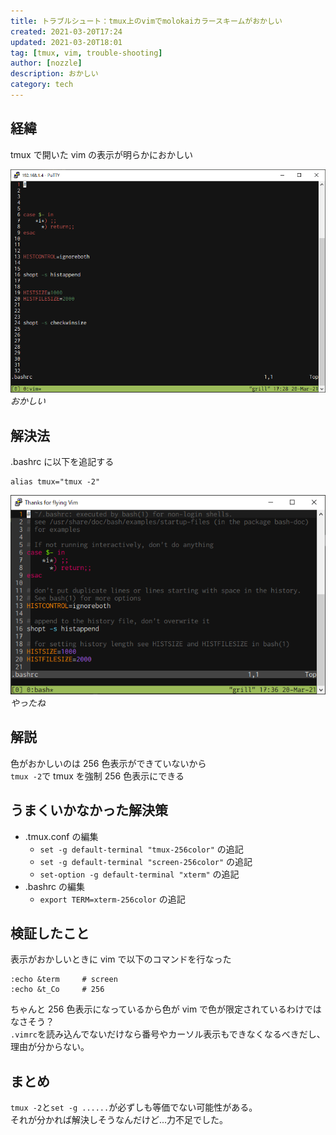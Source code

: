 ```yaml
---
title: トラブルシュート：tmux上のvimでmolokaiカラースキームがおかしい
created: 2021-03-20T17:24
updated: 2021-03-20T18:01
tag: [tmux, vim, trouble-shooting]
author: [nozzle]
description: おかしい
category: tech
---
```


## 経緯

tmux で開いた vim の表示が明らかにおかしい

![](./01.png)
_おかしい_

## 解決法

.bashrc に以下を追記する

```bash:title=.bashrc
alias tmux="tmux -2"
```

![](./02.png)
_やったね_

## 解説

色がおかしいのは 256 色表示ができていないから  
`tmux -2`で tmux を強制 256 色表示にできる

## うまくいかなかった解決策

- .tmux.conf の編集
  - `set -g default-terminal "tmux-256color"` の追記
  - `set -g default-terminal "screen-256color"` の追記
  - `set-option -g default-terminal "xterm"` の追記
- .bashrc の編集
  - `export TERM=xterm-256color` の追記

## 検証したこと

表示がおかしいときに vim で以下のコマンドを行なった

```vim:vim
:echo &term     # screen
:echo &t_Co     # 256
```

ちゃんと 256 色表示になっているから色が vim で色が限定されているわけではなさそう？  
`.vimrc`を読み込んでないだけなら番号やカーソル表示もできなくなるべきだし、理由が分からない。

## まとめ

`tmux -2`と`set -g ......`が必ずしも等価でない可能性がある。  
それが分かれば解決しそうなんだけど...力不足でした。
